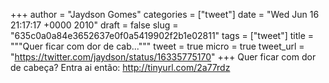 
+++
author = "Jaydson Gomes"
categories = ["tweet"]
date = "Wed Jun 16 21:17:17 +0000 2010"
draft = false
slug = "635c0a0a84e3652637e0f0a5419902f2b1e02811"
tags = ["tweet"]
title = """Quer ficar com dor de cab..."""
tweet = true
micro = true
tweet_url = "https://twitter.com/jaydson/status/16335775170"
+++
Quer ficar com dor de cabeça? Entra ai então: http://tinyurl.com/2a77rdz

